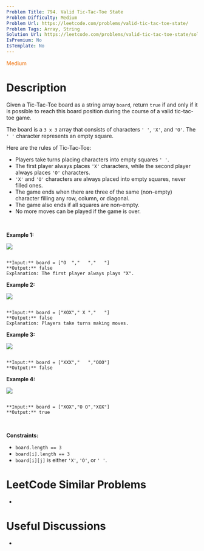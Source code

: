 ```yaml
---
Problem Title: 794. Valid Tic-Tac-Toe State
Problem Difficulty: Medium
Problem Url: https://leetcode.com/problems/valid-tic-tac-toe-state/
Problem Tags: Array, String
Solution Url: https://leetcode.com/problems/valid-tic-tac-toe-state/solution/
IsPremium: No
IsTemplate: No
---
```


<span style="color: rgb(239, 108, 0);">Medium</span>

# Description

Given a Tic-Tac-Toe board as a string array `board`, return `true` if and only if it is possible to reach this board position during the course of a valid tic-tac-toe game.


The board is a `3 x 3` array that consists of characters `' '`, `'X'`, and `'O'`. The `' '` character represents an empty square.


Here are the rules of Tic-Tac-Toe:


* Players take turns placing characters into empty squares `' '`.
* The first player always places `'X'` characters, while the second player always places `'O'` characters.
* `'X'` and `'O'` characters are always placed into empty squares, never filled ones.
* The game ends when there are three of the same (non-empty) character filling any row, column, or diagonal.
* The game also ends if all squares are non-empty.
* No more moves can be played if the game is over.


 


**Example 1:**


![](https://assets.leetcode.com/uploads/2021/05/15/tictactoe1-grid.jpg)

```

**Input:** board = ["O  ","   ","   "]
**Output:** false
Explanation: The first player always plays "X".

```

**Example 2:**


![](https://assets.leetcode.com/uploads/2021/05/15/tictactoe2-grid.jpg)

```

**Input:** board = ["XOX"," X ","   "]
**Output:** false
Explanation: Players take turns making moves.

```

**Example 3:**


![](https://assets.leetcode.com/uploads/2021/05/15/tictactoe3-grid.jpg)

```

**Input:** board = ["XXX","   ","OOO"]
**Output:** false

```

**Example 4:**


![](https://assets.leetcode.com/uploads/2021/05/15/tictactoe4-grid.jpg)

```

**Input:** board = ["XOX","O O","XOX"]
**Output:** true

```

 


**Constraints:**


* `board.length == 3`
* `board[i].length == 3`
* `board[i][j]` is either `'X'`, `'O'`, or `' '`.




# LeetCode Similar Problems

- []()

# Useful Discussions

- []()
